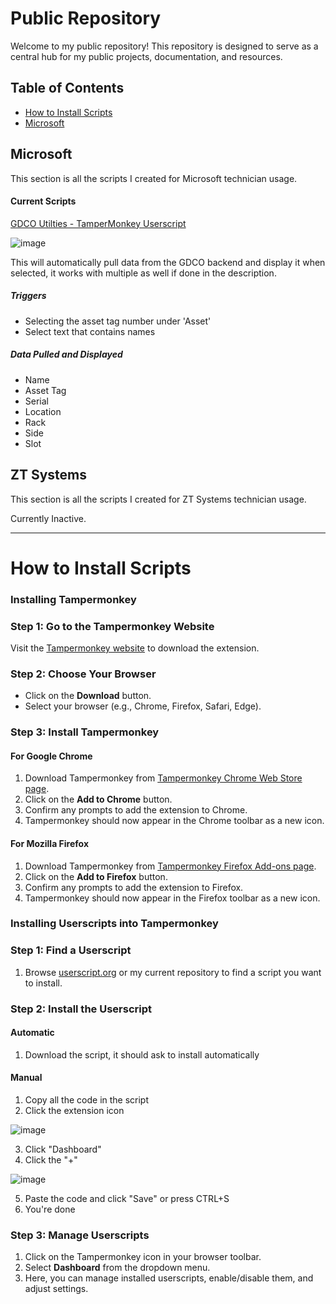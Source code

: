# Public Repository

Welcome to my public repository! This repository is designed to serve as a central hub for my public projects, documentation, and resources. 

## Table of Contents

- [How to Install Scripts](#how-to-install-scripts)
- [Microsoft](#microsoft)

  
## Microsoft
This section is all the scripts I created for Microsoft technician usage.
#### Current Scripts
[GDCO Utilties - TamperMonkey Userscript](https://github.com/JoshuaALawrence/Public/blob/main/Microsoft/GDCO%20Utilites.user.js)

![image](https://github.com/JoshuaALawrence/Public/assets/122106941/5188ddb9-9b9a-40d7-92d7-a348af8edb26)


This will automatically pull data from the GDCO backend and display it when selected, it works with multiple as well if done in the description.
##### Triggers
* Selecting the asset tag number under 'Asset'
* Select text that contains names
  
##### Data Pulled and Displayed
* Name
* Asset Tag
* Serial
* Location
* Rack
* Side
* Slot



## ZT Systems
This section is all the scripts I created for ZT Systems technician usage.

Currently Inactive.

---

# How to Install Scripts
### Installing Tampermonkey

### Step 1: Go to the Tampermonkey Website

Visit the [Tampermonkey website](https://www.tampermonkey.net/) to download the extension.

### Step 2: Choose Your Browser

- Click on the **Download** button.
- Select your browser (e.g., Chrome, Firefox, Safari, Edge).

### Step 3: Install Tampermonkey

#### For Google Chrome

1. Download Tampermonkey from [Tampermonkey Chrome Web Store page](https://chrome.google.com/webstore/detail/tampermonkey/dhdgffkkebhmkfjojejmpbldmpobfkfo).
2. Click on the **Add to Chrome** button.
3. Confirm any prompts to add the extension to Chrome.
4. Tampermonkey should now appear in the Chrome toolbar as a new icon.

#### For Mozilla Firefox

1. Download Tampermonkey from [Tampermonkey Firefox Add-ons page](https://addons.mozilla.org/en-US/firefox/addon/tampermonkey/).
2. Click on the **Add to Firefox** button.
3. Confirm any prompts to add the extension to Firefox.
4. Tampermonkey should now appear in the Firefox toolbar as a new icon.

### Installing Userscripts into Tampermonkey

### Step 1: Find a Userscript

1. Browse [userscript.org](https://www.userscript.org/) or my current repository to find a script you want to install.

### Step 2: Install the Userscript

#### Automatic
1. Download the script, it should ask to install automatically

#### Manual
1. Copy all the code in the script
2. Click the extension icon

![image](https://github.com/JoshuaALawrence/Public/assets/122106941/b1232341-1bed-460d-9633-9e6600add6fa)

3. Click "Dashboard"
4. Click the "+"

![image](https://github.com/JoshuaALawrence/Public/assets/122106941/df49372b-7d61-4baa-9001-c9f9b71c5be0)

5. Paste the code and click "Save" or press CTRL+S
6. You're done

### Step 3: Manage Userscripts

1. Click on the Tampermonkey icon in your browser toolbar.
2. Select **Dashboard** from the dropdown menu.
3. Here, you can manage installed userscripts, enable/disable them, and adjust settings.

